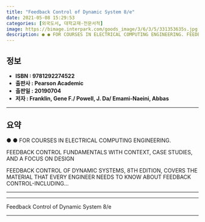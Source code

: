 ```yaml
---
title: "Feedback Control of Dynamic System 8/e"
date: 2021-05-08 15:29:53
categories: [외국도서, 대학교재-전문서적]
image: https://bimage.interpark.com/goods_image/3/6/3/5/331353635s.jpg
description: ● ● FOR COURSES IN ELECTRICAL COMPUTING ENGINEERING. FEEDBACK CONTROL FUNDAMENTALS WITH CONTEXT, CASE STUDIES, AND A FOCUS ON DESIGN FEEDBACK CONTROL OF DY
---
```


## **정보**

- **ISBN : 9781292274522**
- **출판사 : Pearson Academic**
- **출판일 : 20190704**
- **저자 : Franklin, Gene F./ Powell, J. Da/ Emami-Naeini, Abbas**

------



## **요약**

●  ●  FOR COURSES IN ELECTRICAL  COMPUTING ENGINEERING.

FEEDBACK CONTROL FUNDAMENTALS WITH CONTEXT, CASE STUDIES, AND A FOCUS ON DESIGN

FEEDBACK CONTROL OF DYNAMIC SYSTEMS, 8TH EDITION, COVERS THE MATERIAL THAT EVERY ENGINEER NEEDS TO KNOW ABOUT FEEDBACK CONTROL-INCLUDING... 

------



------


Feedback Control of Dynamic System 8/e 

------


